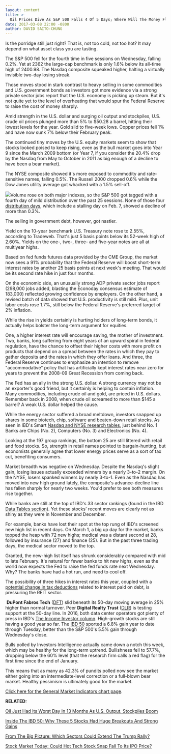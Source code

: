 ```yaml
---
layout: content
title: >-
  Oil Prices Dive As S&P 500 Falls 4 Of 5 Days; Where Will The Money Flow?
date: 2017-03-08 22:00 -0800
author: DAVID SAITO-CHUNG
---
```






Is the porridge still just right? That is, not too cold, not too hot? It may depend on what asset class you are tasting.


The S&P 500 fell for the fourth time in five sessions on Wednesday, falling 0.2%. Yet at 2362 the large-cap benchmark is only 1.6% below its all-time high of 2400.98. The Nasdaq composite squeaked higher, halting a virtually invisible two-day losing streak.




Those moves stood in stark contrast to heavy selling in some commodities and U.S. government bonds as investors got more evidence via a strong private sector jobs report that the U.S. economy is picking up steam. But it's not quite yet to the level of overheating that would spur the Federal Reserve to raise the cost of money sharply.


Amid strength in the U.S. dollar and surging oil output and stockpiles, U.S. crude oil prices plunged more than 5% to $50.28 a barrel, hitting their lowest levels for the year. Gold slid to five-week lows. Copper prices fell 1% and have now sunk 7% below their February peak.


The continued tiny moves by the U.S. equity markets seem to show that stocks looked poised to keep rising, even as the bull market goes into Year 9 since the March 2009 bottom (or Year 7, if you consider the 20.4% drop by the Nasdaq from May to October in 2011 as big enough of a decline to have been a bear market).


The NYSE composite showed it's more exposed to commodity and rate-sensitive names, falling 0.5%. The Russell 2000 dropped 0.6% while the Dow Jones utility average got whacked with a 1.5% sell-off.


![](https://www.investors.com/wp-content/uploads/2017/03/MP4-4_030817-602x1024.png)Volume rose on both major indexes, so the S&P 500 got tagged with a fourth day of mild distribution over the past 25 sessions. None of those four [distribution days](http://education.investors.com/lesson.aspx?id=735759&sourceid=735764), which include a stalling day on Feb. 7, showed a decline of more than 0.3%.


The selling in government debt, however, got nastier.


Yield on the 10-year benchmark U.S. Treasury note rose to 2.55%, according to Tradeweb. That's just 5 basis points below its 52-week high of 2.60%. Yields on the one-, two-, three- and five-year notes are all at multiyear highs.


Based on fed funds futures data provided by the CME Group, the market now sees a 91% probability that the Federal Reserve will boost short-term interest rates by another 25 basis points at next week's meeting. That would be its second rate hike in just four months.


On the economic side, an unusually strong ADP private sector jobs report (298,000 jobs added, blasting the Econoday consensus estimate of 183,000) reflected growing confidence by employers. On the other hand, a revised batch of data showed that U.S. productivity is still mild. Plus, unit labor costs rose 1.7%, still below the Federal Reserve's preferred target of 2% inflation.


While the rise in yields certainly is hurting holders of long-term bonds, it actually helps bolster the long-term argument for equities.


One, a higher interest rate will encourage saving, the mother of investment. Two, banks, long suffering from eight years of an upward spiral in federal regulation, have the chance to offset their higher costs with more profit on products that depend on a spread between the rates in which they pay to gather deposits and the rates in which they offer loans. And three, the Federal Reserve continues to emphasize an intention to remove "accommodative" policy that has artificially kept interest rates near zero for years to prevent the 2008-09 Great Recession from coming back.


The Fed has an ally in the strong U.S. dollar. A strong currency may not be an exporter's good friend, but it certainly is helping to contain inflation. Many commodities, including crude oil and gold, are priced in U.S. dollars. Remember back in 2008, when crude oil screamed to more than $145 a barrel? A weak U.S. dollar helped the cause.


While the energy sector suffered a broad meltdown, investors snapped up shares in some biotech, chip, software and beaten-down retail stocks. As seen in IBD's Smart [Nasdaq and NYSE research tables](https://www.investors.com/data-tables/ibd-smart-nyse-nasdaq-tables-mar-07-2017/), just behind No. 1 Banks are Chips (No. 2), Computers (No. 3) and Electronics (No. 4).


Looking at the 197 group rankings, the bottom 25 are still littered with retail and food stocks. So, strength in retail names pointed to bargain-hunting, but economists generally agree that lower energy prices serve as a sort of tax cut, benefiting consumers.


Market breadth was negative on Wednesday. Despite the Nasdaq's slight gain, losing issues actually exceeded winners by a nearly 3-to-2 margin. On the NYSE, losers spanked winners by nearly 3-to-1. Even as the Nasdaq has moved into new high ground lately, the composite's advance-decline line has fallen sharply for nearly two weeks. You'd prefer to see both measures rise together.


While banks are still at the top of IBD's 33 sector rankings (found in the IBD [Data Tables section)](https://www.investors.com/ibd-data-tables/). Yet these stocks' recent moves are clearly not as shiny as they were in November and December.


For example, banks have lost their spot at the top rung of IBD's screened new high list in recent days. On March 1, a big up day for the market, banks topped the heap with 72 new highs; medical was a distant second at 28, followed by insurance (27) and finance (25). But in the past three trading days, the medical sector moved to the top.


Granted, the new-high list itself has shrunk considerably compared with mid to late February. It's natural for fewer banks to hit new highs, even as the world now expects the Fed to raise the fed funds rate next Wednesday. Why? The banks have had a hot run, and need to cool off.


The possibility of three hikes in interest rates this year, coupled with a [potential change in tax deductions](https://www.investors.com/research/the-income-investor/tax-reform-threatens-to-end-key-deduction-for-utilities/) related to interest paid on debt, is pressuring the REIT sector.


 **DuPont Fabros Tech** ([DFT](https://research.investors.com/quote.aspx?symbol=DFT)) slid beneath its 50-day moving average in 25% higher than normal turnover. Peer **Digital Realty Trust** ([DLR](https://research.investors.com/quote.aspx?symbol=DLR)) is testing support at the 50-day line. In 2016, both data center operators got plenty of press in IBD's [The Income Investor column](https://www.investors.com/category/research/the-income-investor/).
High-growth stocks are still having a good year so far. The [IBD 50](http://research.investors.com/stock-lists/ibd-50/) sported a 6.8% gain year to date through Tuesday, better than the S&P 500's 5.5% gain through Wednesday's close.


Bulls polled by Investors Intelligence actually came down a notch this week, which may be healthy for the long-term uptrend. Bullishness fell to 57.7%, dropping below the 60% level (that the research firm calls a red flag) for the first time since the end of January.


This means that as many as 42.3% of pundits polled now see the market either going into an intermediate-level correction or a full-blown bear market. Healthy pessimism is ultimately good for the market.


[Click here for the General Market Indicators chart page](https://www.investors.com/wp-content/uploads/2017/03/IBD0803152540GMI.pdf).


**RELATED:**


[Oil Just Had Its Worst Day In 13 Months As U.S. Output, Stockpiles Boom](https://www.investors.com/news/eia-u-s-oil-production-highest-since-february-2016-stockpiles-rise-again/)


[Inside The IBD 50: Why These 5 Stocks Had Huge Breakouts And Strong Gains](https://www.investors.com/stock-lists/ibd-50/why-did-these-5-stocks-post-huge-gains-they-first-showed-big-eps-growth/)


[From The Big Picture: Which Sectors Could Extend The Trump Rally?](https://www.investors.com/market-trend/the-big-picture/trump-rally-extends-gains-which-sectors-look-poised-to-lead/)


[Stock Market Today: Could Hot Tech Stock Snap Fall To Its IPO Price?](https://www.investors.com/market-trend/stock-market-today/stocks-off-but-momo-soars-why-snap-could-fall-to-its-ipo-price/)




